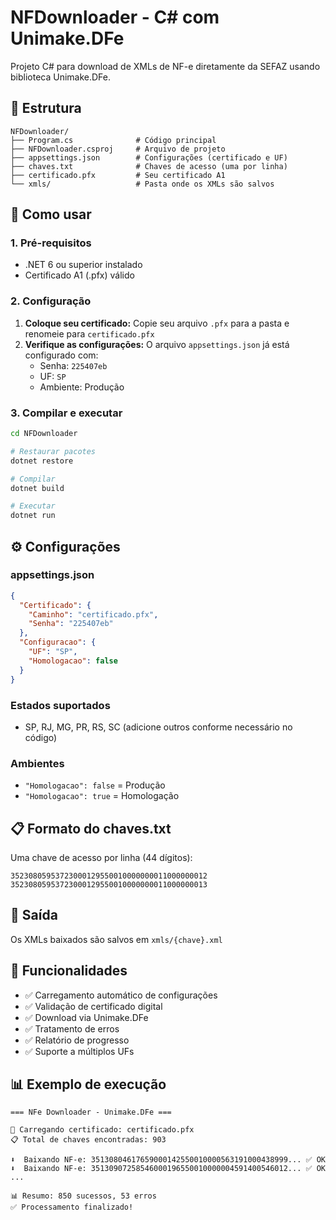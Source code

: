 # NFDownloader - C# com Unimake.DFe

Projeto C# para download de XMLs de NF-e diretamente da SEFAZ usando biblioteca Unimake.DFe.

## 📁 Estrutura
```
NFDownloader/
├── Program.cs              # Código principal
├── NFDownloader.csproj     # Arquivo de projeto
├── appsettings.json        # Configurações (certificado e UF)
├── chaves.txt              # Chaves de acesso (uma por linha)
├── certificado.pfx         # Seu certificado A1
└── xmls/                   # Pasta onde os XMLs são salvos
```

## 🚀 Como usar

### 1. Pré-requisitos
- .NET 6 ou superior instalado
- Certificado A1 (.pfx) válido

### 2. Configuração
1. **Coloque seu certificado:** Copie seu arquivo `.pfx` para a pasta e renomeie para `certificado.pfx`
2. **Verifique as configurações:** O arquivo `appsettings.json` já está configurado com:
   - Senha: `225407eb`
   - UF: `SP`
   - Ambiente: Produção

### 3. Compilar e executar
```bash
cd NFDownloader

# Restaurar pacotes
dotnet restore

# Compilar
dotnet build

# Executar
dotnet run
```

## ⚙️ Configurações

### appsettings.json
```json
{
  "Certificado": {
    "Caminho": "certificado.pfx",
    "Senha": "225407eb"
  },
  "Configuracao": {
    "UF": "SP",
    "Homologacao": false
  }
}
```

### Estados suportados
- SP, RJ, MG, PR, RS, SC (adicione outros conforme necessário no código)

### Ambientes
- `"Homologacao": false` = Produção
- `"Homologacao": true` = Homologação

## 📋 Formato do chaves.txt
Uma chave de acesso por linha (44 dígitos):
```
35230805953723000129550010000000011000000012
35230805953723000129550010000000011000000013
```

## 📂 Saída
Os XMLs baixados são salvos em `xmls/{chave}.xml`

## 🔧 Funcionalidades
- ✅ Carregamento automático de configurações
- ✅ Validação de certificado digital
- ✅ Download via Unimake.DFe
- ✅ Tratamento de erros
- ✅ Relatório de progresso
- ✅ Suporte a múltiplos UFs

## 📊 Exemplo de execução
```
=== NFe Downloader - Unimake.DFe ===

🔐 Carregando certificado: certificado.pfx
📋 Total de chaves encontradas: 903

⬇️  Baixando NF-e: 35130804617659000142550010000563191000438999... ✅ OK
⬇️  Baixando NF-e: 35130907258546000196550010000004591400546012... ✅ OK
...

📊 Resumo: 850 sucessos, 53 erros
✅ Processamento finalizado!
```